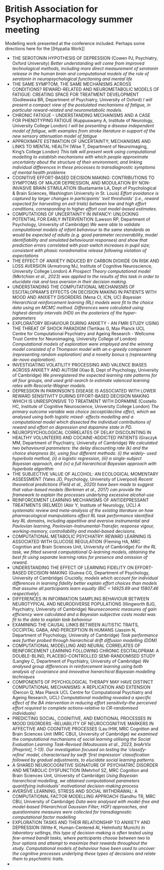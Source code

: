 # British Association for Psychopharmacology summer meeting

Modelling work presented at the conference included. Perhaps some directions here for the [[Hypatia Work]]

- THE SEROTONIN HYPOTHESIS OF DEPRESSION  (Cowen PJ, Psychiatry, Oxford University) _Better understanding will come from improved technological methods, including  more direct measurement of serotonin release in the human brain and computational models of the role of  serotonin in neuropsychological functioning and mental life_
- THE SAME SYMPTOM, THE SAME MECHANISMS ACROSS CONDITIONS? REWARD-RELATED AND  NEUROMETABOLIC MODELS OF FATIGUE: CREATING SPACE FOR TREATMENT DEVELOPMENT  (Godlewska BR, Department of Psychiatry, University of Oxford) _I will present a compact view  of the postulated mechanisms of fatigue, in particular reward-related and neurometabolic models._
- CHRONIC FATIGUE – UNDERSTANDING MECHANISMS AND A CASE FOR PHENOTYPING FATIGUE (Kuppuswamy A, Institute of Neurology, University College London) _I will be presenting a disease independent model of fatigue, with examples from stroke literature in support of the new sensory attenuation model of fatigue_
- APPROXIMATE ESTIMATION OF UNCERTAINTY; MECHANISMS AND LINKS TO MENTAL HEALTH (Wise T, Department of Neuroimaging, King’s College London) _This talk will present work using computational modelling to establish mechanisms with which people  approximate uncertainty about the structure of their environment, and linking individual differences in these processes to transdiagnostic symptoms of mental health problems_
- COGNITIVE EFFORT-BASED DECISION MAKING: CONTRIBUTIONS TO SYMPTOMS OF MAJOR DEPRESSION, AND MODULATION BY NON-INVASIVE BRAIN STIMULATION (Bustamante LA, Dept of Psychological & Brain Sciences, Washington University in St. Louis) _Effort avoidance is captured by larger changes in participants’ ‘exit thresholds’ (i.e., reward expected for harvesting on exit trials) between low and high effort conditions, corresponding to higher effort cost model-based estimates._
- COMPUTATIONS OF UNCERTAINTY IN INFANCY: UNLOCKING POTENTIAL FOR EARLY INTERVENTION (Lawson RP, Department of Psychology, University of Cambridge) _We were able to validate computational models of infant behaviour to the same standards as would be expected of adults (e.g. good parameter recoverability, model identifiability and simulated behavioural responses) and show that prediction errors correlated with post-switch increases in pupil size; consistent with phasic noradrenaline release following violation of expectations_
- THE EFFECT OF ANXIETY INDUCED BY CARBON DIOXIDE ON RISK AND LOSS AVERSION  (Armstrong MJ, Institute of Cognitive Neuroscience, University College London) _A Prospect Theory computational model (Mkrtchian et al., 2023) was applied to the results of this task in order to elucidate risk and loss aversion in their decision making._
- UNDERSTANDING THE COMPUTATIONAL MECHANISMS OF ESCITALOPRAM’S EFFECTS ON DECISION MAKING IN PATIENTS WITH MOOD AND ANXIETY DISORDERS (Mena CI, ICN, UC) _Bayesian Hierarchical reinforcement learning (RL) models were fit to the choice data using an MCMC method. Differences were calculated using highest density intervals (HDI) on the posteriors of the hyper-parameters_
- EXPLORATORY BEHAVIOUR DURING ANXIETY - AN FMRI STUDY USING THE THREAT OF SHOCK PARADIGM (Tertikas G, Max Planck UCL Centre for Computational Psychiatry and Ageing Research - Wellcome Trust Centre for Neuroimaging, University College of London) _Computational models of exploration were employed and the winning model consisted of a Thompson model with an ε-greedy component (representing random exploration) and a novelty bonus η (representing de-novo exploration)._
- INVESTIGATING VOLATILITY PROCESSING AND VALENCE BIASES ACROSS ANXIETY AND AUTISM (Xiao B, Dept of Psychology, University of Cambridge) _We preregistered the expected learning rate patterns for all four groups, and used grid-search to estimate valenced learning rates with Rescorla-Wagner models._
- DEPRESSION IN PARKINSON’S DISEASE IS ASSOCIATED WITH LOWER REWARD SENSITIVITY DURING EFFORT-BASED DECISION MAKING WHICH IS UNRESPONSIVE TO TREATMENT WITH DOPAMINE (Costello HC, Institute of Cognitive Neuroscience, University College London) _The primary outcome variable was choice (accept/decline offer), which we analysed using both logistic mixed- effects modelling and a computational model which dissected the individual contributions of reward and effort on depression and dopamine state in PD._
- NEUROPSYCHOLOGICAL CORRELATES OF DELAY DISCOUNTING IN HEALTHY VOLUNTEERS AND COCAINE-ADDICTED PATIENTS (Graczyk MM, Department of Psychiatry, University of Cambridge) _We calculated two behavioural parameters:  the delay discounting rate (k) and the choice sharpness (b), using four different methods: (i) the widely- used hyperbola method, (ii) a logistic regression, (iii) a single-subject Bayesian approach, and (iv) a full hierarchical Bayesian approach with hyperbola algorithm_
- THE SUBJECTIVE VALUE OF ALCOHOL: AN ECOLOGICAL MOMENTARY ASSESSMENT (Yates JD, Psychology, University of Liverpool) _Recent theoretical predictions (Field et al., 2020) have been made to suggest that value-based models (Berkman et al., 2017) can provide the framework to explain the processes underlying excessive alcohol-use_
- REINFORCEMENT LEARNING MECHANISMS OF ANTIDEPRESSANT TREATMENTS (RELMED) (Abir Y, Institute of Neurology, UCL) _A systematic review and meta-analysis of the existing literature on how pharmacological manipulations affect RL task performance identified key RL domains, including appetitive and aversive instrumental and Pavlovian learning, Pavlovian-Instrumental-Transfer, response vigour, working-memory, controllability and model-based decisions._
- COMPUTATIONAL METABOLIC PSYCHIATRY: REWARD LEARNING IS ASSOCIATED WITH GLUCOSE REGULATION (Fleming HA, MRC Cognition and Brain Sciences Unit, University of Cambridge) _For the RL task, we fitted several computational Q-learning models, obtaining the best fit using separate learning rates for presence and omission of reward._
- UNDERSTANDING THE EFFECT OF LEARNING FIDELITY ON EFFORT-BASED DECISION-MAKING (Guinea CG, Department of Psychology, University of Cambridge) _Crucially, models which account for individual differences in learning fidelity better explain effort choices than models that assume all participants learn equally (BIC = 14925.69 and 15807.46 respectively)._
- DIFFERENCES IN INFORMATION SAMPLING BEHAVIOUR BETWEEN NEUROTYPICAL AND NEURODIVERSE POPULATIONS (Illingworth BJG, Psychiatry, University of Cambridge) _Neuroeconomic measures of gain efficiency were calculated and a Bayesian subjective costs model was fit to the data to explain task behaviour_
- EXAMINING THE CAUSAL LINKS BETWEEN AUTISTIC TRAITS, OCCIPITAL GABA, AND PERCEPTION IN HUMANS (Jassim N, Department of Psychology, University of Cambridge) _Task performance was further probed through hierarchical drift diffusion modelling (DDM)_
- COMPUTATIONAL MODELLING AND NEURAL CORRELATES OF REINFORCEMENT LEARNING FOLLOWING CHRONIC ESCITALOPRAM: A DOUBLE-BLIND, PLACEBO-CONTROLLED SEMI-RANDOMISED STUDY (Langley C, Department of Psychiatry, University of Cambridge) _We analysed group differences in reinforcement learning using both analysis of covariance and innovative hierarchical Bayesian modelling techniques_
- COMPONENTS OF PSYCHOLOGICAL THERAPY MAY HAVE DISTINCT COMPUTATIONAL MECHANISMS: A REPLICATION AND EXTENSION (Dercon Q, Max Planck UCL Centre for Computational Psychiatry and Ageing Research, UCL) _Computational modelling revealed a specific effect of the BA intervention in reducing effort sensitivity–the perceived effort required to complete actions–relative to CR-randomised individuals)_
- PREDICTING SOCIAL, COGNITIVE, AND EMOTIONAL PROCESSES IN MOOD DISORDERS -RELIABILITY OF NEUROCOGNITIVE MARKERS IN AFFECTIVE AND COGNITIVE PROCESSES (Lau IHW, MRC Cognition and Brain Sciences Unit (MRC CBU), University of Cambridge) _we examined the computational mechanisms of social learning utilising the Social Evaluation Learning Task-Revised (Moutoussis et al., 2023, bioArVix [Preprint], 1-13). Our investigation focused on testing the ‘classify-refine’ model, characterised by swift ‘first impression’ classification followed by gradual adjustments, to elucidate social learning patterns._
- A SHARED NEUROCOGNITIVE SIGNATURE OF PSYCHIATRIC DISORDER AND METABOLIC DYSFUNCTION (Mehrhof SZ, MRC Cognition and Brain Sciences Unit, University of Cambridge) _Using Bayesian hierarchical modelling, we obtained computational parameters quantifying individuals’ motivational decision-making process_
- AVERSIVE LEARNING, STRESS AND SOCIAL WITHDRAWAL: A COMPUTATIONAL FACTOR  MODELLING APPROACH (Sandhu TR, MRC CBU, University of Cambridge) _Data were analysed with model-free and model-based (Hierarchical Gaussian Filter; HGF) approaches, and questionnaire measures were collected for transdiagnostic computational factor modelling_
- EXPLORATION TASKS AND THEIR RELATIONSHIP TO ANXIETY AND DEPRESSION  (Witte K, Human-Centered AI, Helmholtz Munich) _In laboratory settings, this type of decision-making is often tested using few-armed bandit tasks, where participants choose between two to four options and attempt to maximize their rewards throughout the study. Computational models of behaviour have been used to uncover the cognitive processes underlying these types of decisions and relate them to psychiatric traits._
- 